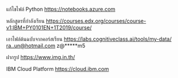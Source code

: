 แก้ไขไฟล์ Python
https://notebooks.azure.com

หลักสูตรที่กำลังเรียน
https://courses.edx.org/courses/course-v1:IBM+PY0101EN+1T2019/course/

เอาไฟล์ต้นฉบับจากคอร์สเรียน
https://labs.cognitiveclass.ai/tools/my-data/
ra..un@hotmail.com
z@*****m5

ฝากรูป
https://www.img.in.th/

IBM Cloud Platform
https://cloud.ibm.com